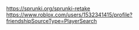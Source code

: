 https://sprunki.org/sprunki-retake
https://www.roblox.com/users/1532341415/profile?friendshipSourceType=PlayerSearch
